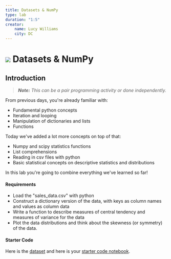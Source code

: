 ```yaml
---
title: Datasets & NumPy
type: lab
duration: "1:5"
creator:
    name: Lucy Williams
    city: DC
---
```


# ![](https://ga-dash.s3.amazonaws.com/production/assets/logo-9f88ae6c9c3871690e33280fcf557f33.png) Datasets & NumPy

## Introduction

> ***Note:*** _This can be a pair programming activity or done independently._

From previous days, you're already familiar with:

- Fundamental python concepts
- Iteration and looping
- Manipulation of dictionaries and lists
- Functions

Today we've added a lot more concepts on top of that:

- Numpy and scipy statistics functions
- List comprehensions
- Reading in csv files with python
- Basic statistical concepts on descriptive statistics and distributions

In this lab you're going to combine everything we've learned so far!

#### Requirements

- Load the "sales_data.csv" with python
- Construct a dictionary version of the data, with keys as column names and values as column data
- Write a function to describe measures of central tendency and measures of variance for the data
- Plot the data distributions and think about the skewness (or symmetry) of the data.


#### Starter Code

Here is the [dataset](./assets/datasets/sales_info.csv) and here is your [starter code notebook](./code/starter-code/w1-3.4-lab.ipynb).
